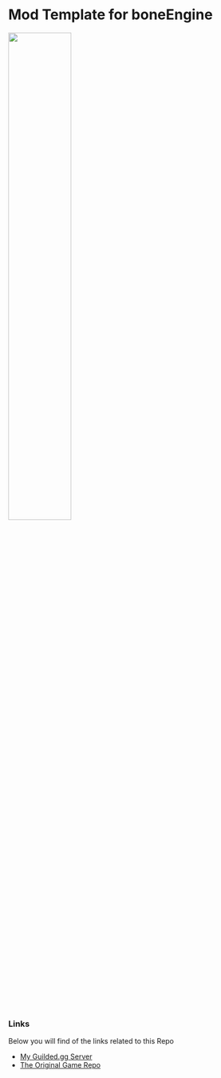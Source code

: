 # Mod Template for boneEngine
[<img src="https://github.com/thomasa-dev/readme-buttons/blob/main/boneEngine/myButton1.jpg" width="50%" height="50%"/>](https://google.com)
### Links
Below you will find of the links related to this Repo
* [My Guilded.gg Server](https://guilded.gg/thomas-hub "My Guilded Server")
* [The Original Game Repo](https://github.com/thomasa-dev/boneEngine-private "Private Repo")
